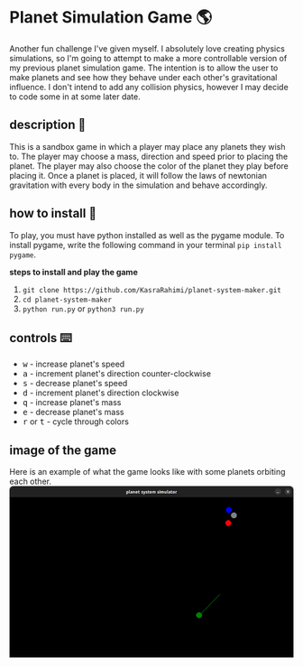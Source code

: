 # Planet Simulation Game :earth_americas:
Another fun challenge I've given myself. I absolutely love creating physics simulations, so I'm going to attempt to make a more controllable version of my previous planet simulation game. The intention is to allow the user to make planets and see how they behave under each other's gravitational influence. I don't intend to add any collision physics, however I may decide to code some in at some later date.

## description :book:
This is a sandbox game in which a player may place any planets they wish to. The player may choose a mass, direction and speed prior to placing the planet. The player may also choose the color of the planet they play before placing it. Once a planet is placed, it will follow the laws of newtonian gravitation with every body in the simulation and behave accordingly.

## how to install :floppy_disk:
To play, you must have python installed as well as the pygame module. To install pygame, write the following command in your terminal ``pip install pygame``.

__steps to install and play the game__
1. ``git clone https://github.com/KasraRahimi/planet-system-maker.git``
2. ``cd planet-system-maker``
3. ``python run.py`` or ``python3 run.py``

## controls :keyboard:
* <kbd>w</kbd> - increase planet's speed
* <kbd>a</kbd> - increment planet's direction counter-clockwise
* <kbd>s</kbd> - decrease planet's speed
* <kbd>d</kbd> - increment planet's direction clockwise
* <kbd>q</kbd> - increase planet's mass
* <kbd>e</kbd> - decrease planet's mass
* <kbd>r</kbd> or <kbd>t</kbd> - cycle through colors

## image of the game
Here is an example of what the game looks like with some planets orbiting each other.
![screenshot of the game](screenshot.png)